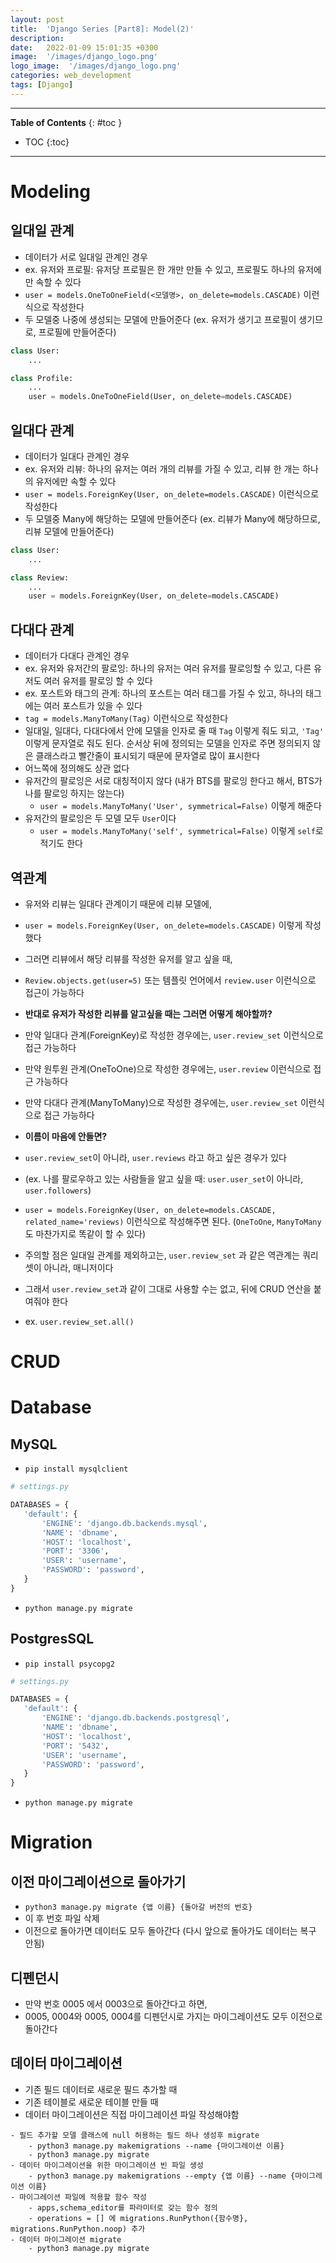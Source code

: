 ```yaml
---
layout: post
title:  'Django Series [Part8]: Model(2)'
description: 
date:   2022-01-09 15:01:35 +0300
image:  '/images/django_logo.png'
logo_image:  '/images/django_logo.png'
categories: web_development
tags: [Django]
---
```

---

**Table of Contents**
{: #toc }
*  TOC
{:toc}

---

# Modeling

## 일대일 관계

- 데이터가 서로 일대일 관계인 경우
- ex. 유저와 프로필: 유저당 프로필은 한 개만 만들 수 있고, 프로필도 하나의 유저에만 속할 수 있다
- `user = models.OneToOneField(<모델명>, on_delete=models.CASCADE)` 이런식으로 작성한다
- 두 모델중 나중에 생성되는 모델에 만들어준다 (ex. 유저가 생기고 프로필이 생기므로, 프로필에 만들어준다)

```python
class User:
    ...

class Profile:
    ...
    user = models.OneToOneField(User, on_delete=models.CASCADE)
```

## 일대다 관계

- 데이터가 일대다 관계인 경우
- ex. 유저와 리뷰: 하나의 유저는 여러 개의 리뷰를 가질 수 있고, 리뷰 한 개는 하나의 유저에만 속할 수 있다
- `user = models.ForeignKey(User, on_delete=models.CASCADE)` 이런식으로 작성한다
- 두 모델중 Many에 해당하는 모델에 만들어준다 (ex. 리뷰가 Many에 해당하므로, 리뷰 모델에 만들어준다)

```python
class User:
    ...

class Review:
    ...
    user = models.ForeignKey(User, on_delete=models.CASCADE)
```

## 다대다 관계

- 데이터가 다대다 관계인 경우
- ex. 유저와 유저간의 팔로잉: 하나의 유저는 여러 유저를 팔로잉할 수 있고, 다른 유저도 여러 유저를 팔로잉 할 수 있다
- ex. 포스트와 태그의 관계: 하나의 포스트는 여러 태그를 가질 수 있고, 하나의 태그에는 여러 포스트가 있을 수 있다
- `tag = models.ManyToMany(Tag)` 이런식으로 작성한다
- 일대일, 일대다, 다대다에서 안에 모델을 인자로 줄 때 `Tag` 이렇게 줘도 되고, `'Tag'` 이렇게 문자열로 줘도 된다. 순서상 뒤에 정의되는 모델을 인자로 주면 정의되지 않은 클래스라고 빨간줄이 표시되기 때문에 문자열로 많이 표시한다
- 어느쪽에 정의해도 상관 없다
- 유저간의 팔로잉은 서로 대칭적이지 않다 (내가 BTS를 팔로잉 한다고 해서, BTS가 나를 팔로잉 하지는 않는다)
  - `user = models.ManyToMany('User', symmetrical=False)` 이렇게 해준다
- 유저간의 팔로잉은 두 모델 모두 `User`이다
  - `user = models.ManyToMany('self', symmetrical=False)` 이렇게 `self`로 적기도 한다

## 역관계

- 유저와 리뷰는 일대다 관계이기 때문에 리뷰 모델에, 
- `user = models.ForeignKey(User, on_delete=models.CASCADE)` 이렇게 작성했다
- 그러면 리뷰에서 해당 리뷰를 작성한 유저를 알고 싶을 때,
- `Review.objects.get(user=5)` 또는 템플릿 언어에서 `review.user` 이런식으로 접근이 가능하다

- **반대로 유저가 작성한 리뷰를 알고싶을 때는 그러면 어떻게 해야할까?**
- 만약 일대다 관계(ForeignKey)로 작성한 경우에는, `user.review_set` 이런식으로 접근 가능하다
- 만약 원투원 관계(OneToOne)으로 작성한 경우에는, `user.review` 이런식으로 접근 가능하다
- 만약 다대다 관계(ManyToMany)으로 작성한 경우에는, `user.review_set` 이런식으로 접근 가능하다

- **이름이 마음에 안들면?**
- `user.review_set`이 아니라, `user.reviews` 라고 하고 싶은 경우가 있다
- (ex. 나를 팔로우하고 있는 사람들을 알고 싶을 때: `user.user_set`이 아니라, `user.followers`)
- `user = models.ForeignKey(User, on_delete=models.CASCADE, related_name='reviews)` 이런식으로 작성해주면 된다. (`OneToOne`, `ManyToMany` 도 마찬가지로 똑같이 할 수 있다)

- 주의할 점은 일대일 관계를 제외하고는, `user.review_set` 과 같은 역관계는 쿼리셋이 아니라, 매니저이다
- 그래서 `user.review_set`과 같이 그대로 사용할 수는 없고, 뒤에 CRUD 연산을 붙여줘야 한다
- ex. `user.review_set.all()`

# CRUD

# Database

## MySQL

- `pip install mysqlclient`

```py
# settings.py

DATABASES = {
   'default': {
       'ENGINE': 'django.db.backends.mysql',
       'NAME': 'dbname',
       'HOST': 'localhost',
       'PORT': '3306',
       'USER': 'username',
       'PASSWORD': 'password',
   }
}

```

- `python manage.py migrate`


## PostgresSQL

- `pip install psycopg2`

```py
# settings.py

DATABASES = {
   'default': {
       'ENGINE': 'django.db.backends.postgresql',
       'NAME': 'dbname',
       'HOST': 'localhost',
       'PORT': '5432',
       'USER': 'username',
       'PASSWORD': 'password',
   }
}

```

- `python manage.py migrate`



# Migration

## 이전 마이그레이션으로 돌아가기

- `python3 manage.py migrate {앱 이름} {돌아갈 버전의 번호}`
- 이 후 번호 파일 삭제
- 이전으로 돌아가면 데이터도 모두 돌아간다 (다시 앞으로 돌아가도 데이터는 복구 안됨)

## 디펜던시

- 만약 번호 0005 에서 0003으로 돌아간다고 하면,
- 0005, 0004와 0005, 0004를 디펜던시로 가지는 마이그레이션도 모두 이전으로 돌아간다

## 데이터 마이그레이션

- 기존 필드 데이터로 새로운 필드 추가할 때
- 기존 테이블로 새로운 테이블 만들 때
- 데이터 마이그레이션은 직접 마이그레이션 파일 작성해야함


```
- 필드 추가할 모델 클래스에 null 허용하는 필드 하나 생성후 migrate
    - python3 manage.py makemigrations --name {마이그레이션 이름}
    - python3 manage.py migrate
- 데이터 마이그레이션을 위한 마이그레이션 빈 파일 생성
    - python3 manage.py makemigrations --empty {앱 이름} --name {마이그레이션 이름}
- 마이그레이션 파일에 적용할 함수 작성
    - apps,schema_editor를 파라미터로 갖는 함수 정의
    - operations = [] 에 migrations.RunPython({함수명}, migrations.RunPython.noop) 추가
- 데이터 마이그레이션 migrate
    - python3 manage.py migrate
```
